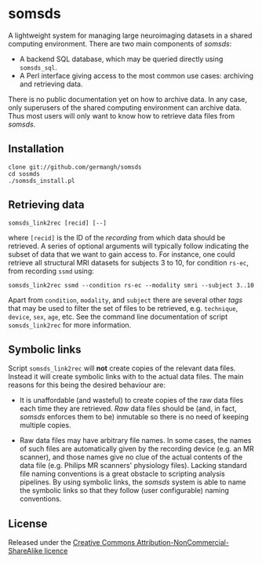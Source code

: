 somsds
======

A lightweight system for managing large neuroimaging datasets in a 
shared computing environment. There are two main components of _somsds_: 

* A backend SQL database, which may be queried directly using `somsds_sql`.
* A Perl interface giving access to the most common use cases: archiving and retrieving data.

There is no public documentation yet on how to archive data. In any case, only 
superusers of the shared computing environment can archive data. Thus most users 
will only want to know how to retrieve data files from _somsds_.

## Installation

	clone git://github.com/germangh/somsds
	cd sosmds
	./somsds_install.pl
	
## Retrieving data

	somsds_link2rec [recid] [--]
	
where `[recid]` is the ID of the _recording_ from which data should be retrieved. A
series of optional arguments will typically follow indicating the subset of data 
that we want to gain access to. For instance, one could retrieve all structural 
MRI datasets for subjects 3 to 10, for condition `rs-ec`, from recording `ssmd` using:

	somsds_link2rec ssmd --condition rs-ec --modality smri --subject 3..10
	
Apart from `condition`, `modality`, and `subject` there are several other _tags_ 
that may be used to filter the set of files to be retrieved, e.g. `technique`, 
`device`, `sex`, `age`, etc. See the command line documentation of script 
`somsds_link2rec` for more information.

## Symbolic links

Script `somsds_link2rec` will __not__ create copies of the relevant data files. 
Instead it will create symbolic links with to the actual data files. The main 
reasons for this being the desired behaviour are:

* It is unaffordable (and wasteful) to create copies of the raw data files each 
time they are retrieved. _Raw_ data files should be (and, in fact, _somsds_ 
enforces them to be) inmutable so there is no need of keeping multiple copies. 

* Raw data files may have arbitrary file names. In some cases, the names of such 
files are automatically given by the recording device (e.g. an MR scanner), and 
those names give no clue of the actual contents of the data file (e.g. Philips MR 
scanners' physiology files). Lacking standard file naming conventions is a great 
obstacle to scripting analysis pipelines. By using symbolic links, the _somsds_ 
system is able to name the symbolic links so that they follow (user configurable) naming 
conventions. 


## License

Released under the [Creative Commons Attribution-NonCommercial-ShareAlike licence](http://creativecommons.org/licenses/by-nc-sa/3.0/)

